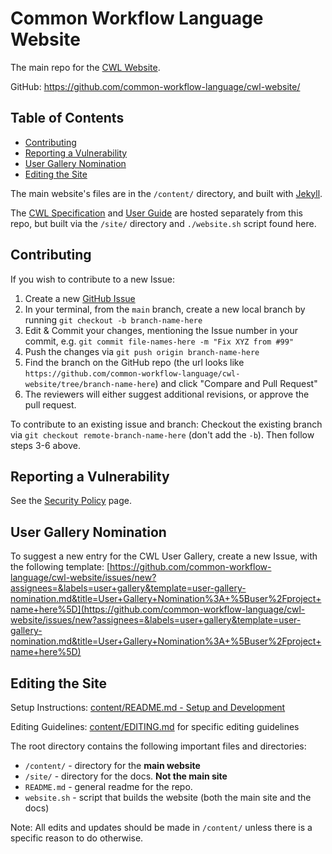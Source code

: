 # Common Workflow Language Website

The main repo for the [CWL Website](https://www.commonwl.org/).

GitHub: https://github.com/common-workflow-language/cwl-website/

## Table of Contents

<!-- MarkdownTOC -->

* [Contributing](#contributing)
* [Reporting a Vulnerability](#reporting-a-vulnerability)
* [User Gallery Nomination](#user-gallery-nomination)
* [Editing the Site](#editing-the-site)

<!-- /MarkdownTOC -->

The main website's files are in the `/content/` directory, and built with [Jekyll](https://jekyllrb.com/).

The [CWL Specification](https://github.com/common-workflow-language/cwl-v1.2) and [User Guide](https://github.com/common-workflow-language/user_guide) are hosted separately from this repo, but built via the `/site/` directory and `./website.sh` script found here.

<a id="contributing"></a>
## Contributing

If you wish to contribute to a new Issue:

1. Create a new [GitHub Issue](https://github.com/common-workflow-language/cwl-website/issues/new/choose)
2. In your terminal, from the `main` branch, create a new local branch by running `git checkout -b branch-name-here`
3. Edit & Commit your changes, mentioning the Issue number in your commit, e.g. `git commit file-names-here -m "Fix XYZ from #99"`
4. Push the changes via `git push origin branch-name-here`
5. Find the branch on the GitHub repo (the url looks like `https://github.com/common-workflow-language/cwl-website/tree/branch-name-here`) and click "Compare and Pull Request"
6. The reviewers will either suggest additional revisions, or approve the pull request.

To contribute to an existing issue and branch: Checkout the existing branch via `git checkout remote-branch-name-here` (don't add the `-b`). Then follow steps 3-6 above.

<a id="reporting-a-vulnerability"></a>
## Reporting a Vulnerability

See the [Security Policy](https://github.com/common-workflow-language/cwl-website/security/policy) page.

<a id="user-gallery-nomination"></a>
## User Gallery Nomination

To suggest a new entry for the CWL User Gallery, create a new Issue, with the following template: [https://github.com/common-workflow-language/cwl-website/issues/new?assignees=&labels=user+gallery&template=user-gallery-nomination.md&title=User+Gallery+Nomination%3A+%5Buser%2Fproject+name+here%5D](https://github.com/common-workflow-language/cwl-website/issues/new?assignees=&labels=user+gallery&template=user-gallery-nomination.md&title=User+Gallery+Nomination%3A+%5Buser%2Fproject+name+here%5D)

<a id="editing-the-site"></a>
## Editing the Site

Setup Instructions: [content/README.md - Setup and Development](content/README.md#setupt-and-development)

Editing Guidelines: [content/EDITING.md](content/EDITING.md) for specific editing guidelines

The root directory contains the following important files and directories:

* `/content/` - directory for the **main website**
* `/site/` - directory for the docs. **Not the main site**
* `README.md` - general readme for the repo.
* `website.sh` - script that builds the website (both the main site and the docs)

Note: All edits and updates should be made in `/content/` unless there is a specific reason to do otherwise.
